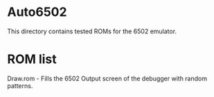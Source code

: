 # Auto6502
This directory contains tested ROMs for the 6502 emulator.

# ROM list

Draw.rom - Fills the 6502 Output screen of the debugger with random patterns.